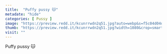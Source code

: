 ```yaml
---
title:  "Puffy pussy 🐱"
metadate: "hide"
categories: [ Pussy ]
image: "https://preview.redd.it/kcunrrwdn2q51.jpg?auto=webp&s=f5c04d04d040928117922eeda2e86574eeeed784"
thumb: "https://preview.redd.it/kcunrrwdn2q51.jpg?width=1080&crop=smart&auto=webp&s=f5df2fee9381033695fe6e6d5fe661f35b42fb92"
visit: ""
---
```

Puffy pussy 🐱
